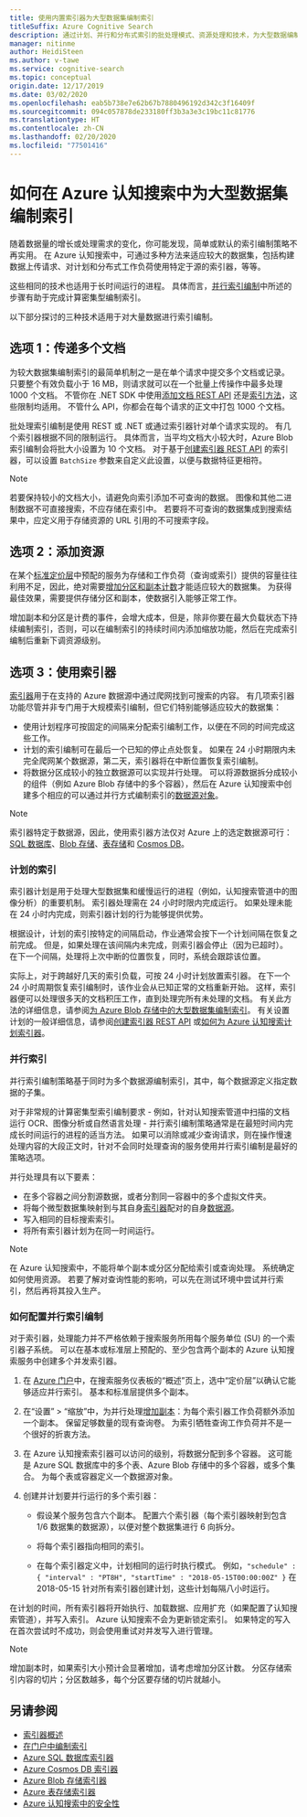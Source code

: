 ```yaml
---
title: 使用内置索引器为大型数据集编制索引
titleSuffix: Azure Cognitive Search
description: 通过计划、并行和分布式索引的批处理模式、资源处理和技术，为大型数据编制索引或进行计算密集型索引编制的策略。
manager: nitinme
author: HeidiSteen
ms.author: v-tawe
ms.service: cognitive-search
ms.topic: conceptual
origin.date: 12/17/2019
ms.date: 03/02/2020
ms.openlocfilehash: eab5b738e7e62b67b7880496192d342c3f16409f
ms.sourcegitcommit: 094c057878de233180ff3b3a3e3c19bc11c81776
ms.translationtype: HT
ms.contentlocale: zh-CN
ms.lasthandoff: 02/20/2020
ms.locfileid: "77501416"
---
```

# <a name="how-to-index-large-data-sets-in-azure-cognitive-search"></a>如何在 Azure 认知搜索中为大型数据集编制索引

随着数据量的增长或处理需求的变化，你可能发现，简单或默认的索引编制策略不再实用。 在 Azure 认知搜索中，可通过多种方法来适应较大的数据集，包括构建数据上传请求、对计划和分布式工作负荷使用特定于源的索引器，等等。

这些相同的技术也适用于长时间运行的进程。 具体而言，[并行索引编制](#parallel-indexing)中所述的步骤有助于完成计算密集型编制索引。

以下部分探讨的三种技术适用于对大量数据进行索引编制。

## <a name="option-1-pass-multiple-documents"></a>选项 1：传递多个文档

为较大数据集编制索引的最简单机制之一是在单个请求中提交多个文档或记录。 只要整个有效负载小于 16 MB，则请求就可以在一个批量上传操作中最多处理 1000 个文档。 不管你在 .NET SDK 中使用[添加文档 REST API](https://docs.microsoft.com/rest/api/searchservice/addupdate-or-delete-documents) 还是[索引方法](https://docs.microsoft.com/dotnet/api/microsoft.azure.search.documentsoperationsextensions.index?view=azure-dotnet)，这些限制均适用。 不管什么 API，你都会在每个请求的正文中打包 1000 个文档。

批处理索引编制是使用 REST 或 .NET 或通过索引器针对单个请求实现的。 有几个索引器根据不同的限制运行。 具体而言，当平均文档大小较大时，Azure Blob 索引编制会将批大小设置为 10 个文档。 对于基于[创建索引器 REST API](https://docs.microsoft.com/rest/api/searchservice/Create-Indexer) 的索引器，可以设置 `BatchSize` 参数来自定义此设置，以便与数据特征更相符。 

> [!NOTE]
> 若要保持较小的文档大小，请避免向索引添加不可查询的数据。 图像和其他二进制数据不可直接搜索，不应存储在索引中。 若要将不可查询的数据集成到搜索结果中，应定义用于存储资源的 URL 引用的不可搜索字段。

## <a name="option-2-add-resources"></a>选项 2：添加资源

在某个[标准定价层](search-sku-tier.md)中预配的服务为存储和工作负荷（查询或索引）提供的容量往往利用不足，因此，绝对需要[增加分区和副本计数](search-capacity-planning.md)才能适应较大的数据集。 为获得最佳效果，需要提供存储分区和副本，使数据引入能够正常工作。

增加副本和分区是计费的事件，会增大成本，但是，除非你要在最大负载状态下持续编制索引，否则，可以在编制索引的持续时间内添加缩放功能，然后在完成索引编制后重新下调资源级别。

## <a name="option-3-use-indexers"></a>选项 3：使用索引器

[索引器](search-indexer-overview.md)用于在支持的 Azure 数据源中通过爬网找到可搜索的内容。 有几项索引器功能尽管并非专门用于大规模索引编制，但它们特别能够适应较大的数据集：

+ 使用计划程序可按固定的间隔来分配索引编制工作，以便在不同的时间完成这些工作。
+ 计划的索引编制可在最后一个已知的停止点处恢复。 如果在 24 小时期限内未完全爬网某个数据源，第二天，索引器将在中断位置恢复索引编制。
+ 将数据分区成较小的独立数据源可以实现并行处理。 可以将源数据拆分成较小的组件（例如 Azure Blob 存储中的多个容器），然后在 Azure 认知搜索中创建多个相应的可以通过并行方式编制索引的[数据源对象](https://docs.microsoft.com/rest/api/searchservice/create-data-source)。

> [!NOTE]
> 索引器特定于数据源，因此，使用索引器方法仅对 Azure 上的选定数据源可行：[SQL 数据库](search-howto-connecting-azure-sql-database-to-azure-search-using-indexers.md)、[Blob 存储](search-howto-indexing-azure-blob-storage.md)、[表存储](search-howto-indexing-azure-tables.md)和 [Cosmos DB](search-howto-index-cosmosdb.md)。

### <a name="scheduled-indexing"></a>计划的索引

索引器计划是用于处理大型数据集和缓慢运行的进程（例如，认知搜索管道中的图像分析）的重要机制。 索引器处理需在 24 小时时限内完成运行。 如果处理未能在 24 小时内完成，则索引器计划的行为能够提供优势。 

根据设计，计划的索引按特定的间隔启动，作业通常会按下一个计划间隔在恢复之前完成。 但是，如果处理在该间隔内未完成，则索引器会停止（因为已超时）。 在下一个间隔，处理将上次中断的位置恢复，同时，系统会跟踪该位置。 

实际上，对于跨越好几天的索引负载，可按 24 小时计划放置索引器。 在下一个 24 小时周期恢复索引编制时，该作业会从已知正常的文档重新开始。 这样，索引器便可以处理很多天的文档积压工作，直到处理完所有未处理的文档。 有关此方法的详细信息，请参阅[为 Azure Blob 存储中的大型数据集编制索引](search-howto-indexing-azure-blob-storage.md#indexing-large-datasets)。 有关设置计划的一般详细信息，请参阅[创建索引器 REST API](https://docs.microsoft.com/rest/api/searchservice/Create-Indexer#request-syntax) 或[如何为 Azure 认知搜索计划索引器](search-howto-schedule-indexers.md)。

<a name="parallel-indexing"></a>

### <a name="parallel-indexing"></a>并行索引

并行索引编制策略基于同时为多个数据源编制索引，其中，每个数据源定义指定数据的子集。 

对于非常规的计算密集型索引编制要求 - 例如，针对认知搜索管道中扫描的文档运行 OCR、图像分析或自然语言处理 - 并行索引编制策略通常是在最短时间内完成长时间运行的进程的适当方法。 如果可以消除或减少查询请求，则在操作慢速处理内容的大段正文时，针对不会同时处理查询的服务使用并行索引编制是最好的策略选项。 

并行处理具有以下要素：

<!-- + For cognitive search, reference the same [skillset](https://docs.microsoft.com/rest/api/searchservice/create-skillset) in each indexer definition. -->

+ 在多个容器之间分割源数据，或者分割同一容器中的多个虚拟文件夹。 
+ 将每个微型数据集映射到与其自身[索引器](https://docs.microsoft.com/rest/api/searchservice/create-indexer)配对的自身[数据源](https://docs.microsoft.com/rest/api/searchservice/create-data-source)。
+ 写入相同的目标搜索索引。 
+ 将所有索引器计划为在同一时间运行。

> [!NOTE]
> 在 Azure 认知搜索中，不能将单个副本或分区分配给索引或查询处理。 系统确定如何使用资源。 若要了解对查询性能的影响，可以先在测试环境中尝试并行索引，然后再将其投入生产。  

### <a name="how-to-configure-parallel-indexing"></a>如何配置并行索引编制

对于索引器，处理能力并不严格依赖于搜索服务所用每个服务单位 (SU) 的一个索引器子系统。 可以在基本或标准层上预配的、至少包含两个副本的 Azure 认知搜索服务中创建多个并发索引器。 

1. 在 [Azure 门户](https://portal.azure.cn)中，在搜索服务仪表板的“概述”页上，选中“定价层”以确认它能够适应并行索引。   基本和标准层提供多个副本。

2. 在“设置” > “缩放”中，为并行处理[增加副本](search-capacity-planning.md)：为每个索引器工作负荷额外添加一个副本。   保留足够数量的现有查询卷。 为索引牺牲查询工作负荷并不是一个很好的折衷方法。

3. 在 Azure 认知搜索索引器可以访问的级别，将数据分配到多个容器。 这可能是 Azure SQL 数据库中的多个表、Azure Blob 存储中的多个容器，或多个集合。 为每个表或容器定义一个数据源对象。

4. 创建并计划要并行运行的多个索引器：

   + 假设某个服务包含六个副本。 配置六个索引器（每个索引器映射到包含 1/6 数据集的数据源），以便对整个数据集进行 6 向拆分。 

   + 将每个索引器指向相同的索引。

   + 在每个索引器定义中，计划相同的运行时执行模式。 例如，`"schedule" : { "interval" : "PT8H", "startTime" : "2018-05-15T00:00:00Z" }` 在 2018-05-15 针对所有索引器创建计划，这些计划每隔八小时运行。

在计划的时间，所有索引器将开始执行、加载数据、应用扩充（如果配置了认知搜索管道），并写入索引。 Azure 认知搜索不会为更新锁定索引。 如果特定的写入在首次尝试时不成功，则会使用重试对并发写入进行管理。

> [!Note]
> 增加副本时，如果索引大小预计会显著增加，请考虑增加分区计数。 分区存储索引内容的切片；分区数越多，每个分区要存储的切片就越小。

## <a name="see-also"></a>另请参阅

+ [索引器概述](search-indexer-overview.md)
+ [在门户中编制索引](search-import-data-portal.md)
+ [Azure SQL 数据库索引器](search-howto-connecting-azure-sql-database-to-azure-search-using-indexers.md)
+ [Azure Cosmos DB 索引器](search-howto-index-cosmosdb.md)
+ [Azure Blob 存储索引器](search-howto-indexing-azure-blob-storage.md)
+ [Azure 表存储索引器](search-howto-indexing-azure-tables.md)
+ [Azure 认知搜索中的安全性](search-security-overview.md)
